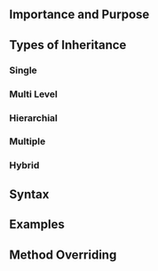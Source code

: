 

## Importance and Purpose

## Types of Inheritance
### Single
### Multi Level
### Hierarchial
### Multiple
### Hybrid
## Syntax
## Examples

## Method Overriding